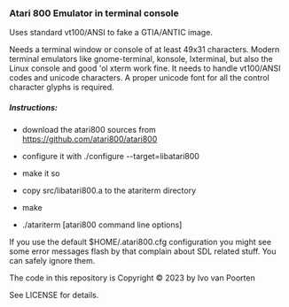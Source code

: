 ### Atari 800 Emulator in terminal console

Uses standard vt100/ANSI to fake a GTIA/ANTIC image.  

Needs a terminal window or console of at least 49x31 characters. Modern
terminal emulators like gnome-terminal, konsole, lxterminal, but also the
Linux console and good 'ol xterm work fine. It needs to handle vt100/ANSI
codes and unicode characters. A proper unicode font for all the control
character glyphs is required.

##### Instructions:

* download the atari800 sources from https://github.com/atari800/atari800

* configure it with ./configure --target=libatari800

* make it so

* copy src/libatari800.a to the atariterm directory

* make

* ./atariterm [atari800 command line options]

If you use the default $HOME/.atari800.cfg configuration you might see
some error messages flash by that complain about SDL related stuff. You
can safely ignore them.  

The code in this repository is Copyright © 2023 by Ivo van Poorten  

See LICENSE for details.  

